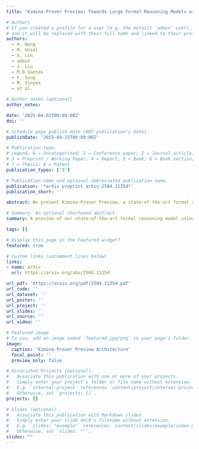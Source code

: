 ```yaml
---
title: 'Kimina-Prover Preview: Towards Large Formal Reasoning Models with Reinforcement Learning'

# Authors
# If you created a profile for a user (e.g. the default `admin` user), write the username (folder name) here
# and it will be replaced with their full name and linked to their profile.
authors:
  - H. Wang
  - M. Unsal
  - X. Lin
  - admin
  - J. Liu
  - M.D Santos
  - F. Sung
  - M. Vinyes
  - et al.

# Author notes (optional)
author_notes:

date: '2025-04-01T00:00:00Z'
doi: ''

# Schedule page publish date (NOT publication's date).
publishDate: '2025-04-15T00:00:00Z'

# Publication type.
# Legend: 0 = Uncategorized; 1 = Conference paper; 2 = Journal article;
# 3 = Preprint / Working Paper; 4 = Report; 5 = Book; 6 = Book section;
# 7 = Thesis; 8 = Patent
publication_types: ['3']

# Publication name and optional abbreviated publication name.
publication: '*arXiv preprint arXiv:2504.11354*'
publication_short: ''

abstract: We present Kimina-Prover Preview, a state-of-the-art formal reasoning model developed using reinforcement learning techniques for Interactive Theorem Proving in Lean. Our approach demonstrates significant improvements on the miniF2F benchmark, showcasing the potential of RL-driven approaches for automated theorem proving.

# Summary. An optional shortened abstract.
summary: A preview of our state-of-the-art formal reasoning model using reinforcement learning for theorem proving in Lean.

tags: []

# Display this page in the Featured widget?
featured: true

# Custom links (uncomment lines below)
links:
- name: arXiv
  url: https://arxiv.org/abs/2504.11354

url_pdf: 'https://arxiv.org/pdf/2504.11354.pdf'
url_code: ''
url_dataset: ''
url_poster: ''
url_project: ''
url_slides: ''
url_source: ''
url_video: ''

# Featured image
# To use, add an image named `featured.jpg/png` to your page's folder.
image:
  caption: 'Kimina-Prover Preview Architecture'
  focal_point: ''
  preview_only: false

# Associated Projects (optional).
#   Associate this publication with one or more of your projects.
#   Simply enter your project's folder or file name without extension.
#   E.g. `internal-project` references `content/project/internal-project/index.md`.
#   Otherwise, set `projects: []`.
projects: []

# Slides (optional).
#   Associate this publication with Markdown slides.
#   Simply enter your slide deck's filename without extension.
#   E.g. `slides: "example"` references `content/slides/example/index.md`.
#   Otherwise, set `slides: ""`.
slides: ""
---
```

